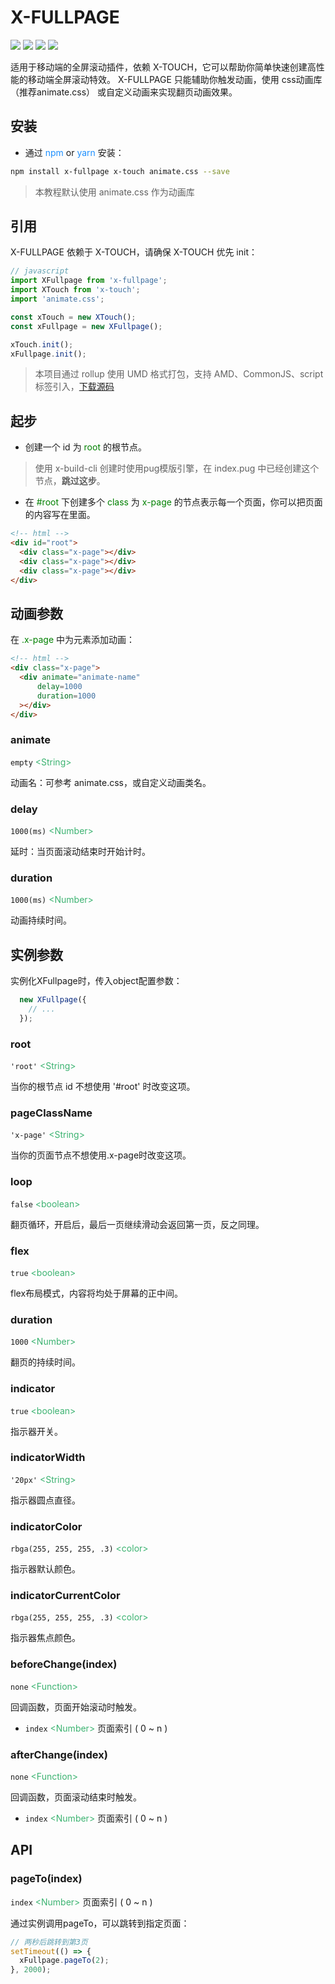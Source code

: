 # X-FULLPAGE
![](https://img.shields.io/npm/v/x-fullpage.svg)
![](https://img.shields.io/github/size/codexu/x-fullpage/dist/x-fullpage.min.js.svg)
![](https://img.shields.io/npm/dm/x-fullpage.svg)
![](https://img.shields.io/github/license/codexu/x-fullpage.svg)

适用于移动端的全屏滚动插件，依赖 X-TOUCH，它可以帮助你简单快速创建高性能的移动端全屏滚动特效。
X-FULLPAGE 只能辅助你触发动画，使用 css动画库（推荐animate.css） 或自定义动画来实现翻页动画效果。

## 安装

- 通过 <font color=DodgerBlue>npm</font> or <font color=DodgerBlue>yarn</font> 安装：

```sh
npm install x-fullpage x-touch animate.css --save
```

> 本教程默认使用 animate.css 作为动画库

## 引用

X-FULLPAGE 依赖于 X-TOUCH，请确保 X-TOUCH 优先 init：

```javascript
// javascript
import XFullpage from 'x-fullpage';
import XTouch from 'x-touch';
import 'animate.css';

const xTouch = new XTouch();
const xFullpage = new XFullpage();

xTouch.init();
xFullpage.init();
```

> 本项目通过 rollup 使用 UMD 格式打包，支持 AMD、CommonJS、script 标签引入，[下载源码](https://github.com/codexu/x-fullpage/tree/master/dist)

## 起步

- 创建一个 id 为 <font color=green>root</font> 的根节点。
> 使用 x-build-cli 创建时使用pug模版引擎，在 index.pug 中已经创建这个节点，**跳过这步**。

- 在 <font color=green>#root</font> 下创建多个 <font color=green>class</font> 为 <font color=green>x-page</font> 的节点表示每一个页面，你可以把页面的内容写在里面。

```html
<!-- html -->
<div id="root">
  <div class="x-page"></div>
  <div class="x-page"></div>
  <div class="x-page"></div>
</div>
```

## 动画参数

在 <font color=green>.x-page</font> 中为元素添加动画：

```html
<!-- html -->
<div class="x-page">
  <div animate="animate-name" 
      delay=1000
      duration=1000
  ></div>
</div>
```

### animate

`empty` <font color=MediumSeaGreen>&lt;String&gt;</font>

动画名：可参考 animate.css，或自定义动画类名。

### delay

`1000(ms)` <font color=MediumSeaGreen>&lt;Number&gt;</font>

延时：当页面滚动结束时开始计时。

### duration

`1000(ms)` <font color=MediumSeaGreen>&lt;Number&gt;</font>

动画持续时间。

## 实例参数

实例化XFullpage时，传入object配置参数：

``` javascript
  new XFullpage({
    // ...
  });
```

### root

`'root'` <font color=MediumSeaGreen>&lt;String&gt;</font>

当你的根节点 id 不想使用 '#root' 时改变这项。

### pageClassName

`'x-page'` <font color=MediumSeaGreen>&lt;String&gt;</font>

当你的页面节点不想使用.x-page时改变这项。

### loop

`false` <font color=MediumSeaGreen>&lt;boolean&gt;</font>

翻页循环，开启后，最后一页继续滑动会返回第一页，反之同理。

### flex

`true` <font color=MediumSeaGreen>&lt;boolean&gt;</font>

flex布局模式，内容将均处于屏幕的正中间。

### duration

`1000` <font color=MediumSeaGreen>&lt;Number&gt;</font>

翻页的持续时间。

### indicator

`true` <font color=MediumSeaGreen>&lt;boolean&gt;</font>

指示器开关。

### indicatorWidth

`'20px'` <font color=MediumSeaGreen>&lt;String&gt;</font>

指示器圆点直径。

### indicatorColor

`rbga(255, 255, 255, .3)` <font color=MediumSeaGreen>&lt;color&gt;</font>

指示器默认颜色。

### indicatorCurrentColor

`rbga(255, 255, 255, .3)` <font color=MediumSeaGreen>&lt;color&gt;</font>

指示器焦点颜色。

### beforeChange(index)

`none` <font color=MediumSeaGreen>&lt;Function&gt;</font> 

回调函数，页面开始滚动时触发。

- `index` <font color=MediumSeaGreen>&lt;Number&gt;</font> 页面索引 ( 0 ~ n )

### afterChange(index)

`none` <font color=MediumSeaGreen>&lt;Function&gt;</font> 

回调函数，页面滚动结束时触发。

- `index` <font color=MediumSeaGreen>&lt;Number&gt;</font> 页面索引 ( 0 ~ n )


## API

### pageTo(index)

`index` <font color=MediumSeaGreen>&lt;Number&gt;</font> 页面索引 ( 0 ~ n )

通过实例调用pageTo，可以跳转到指定页面：

```javascript
// 两秒后跳转到第3页
setTimeout(() => {
  xFullpage.pageTo(2);
}, 2000);
```